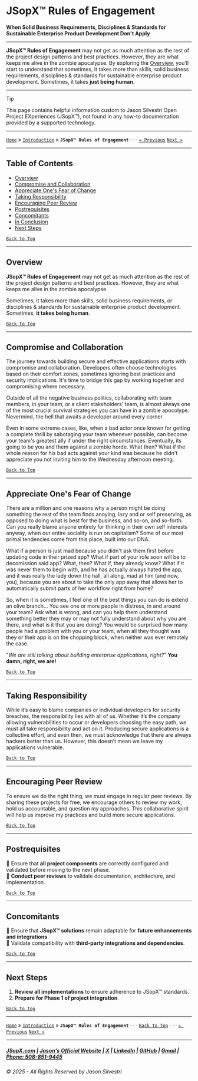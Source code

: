 # JSopX™ Rules of Engagement

**When Solid Business Requirements, Disciplines & Standards for Sustainable Enterprise Product Development Don't Apply**

---

**JSopX™ Rules of Engagement** may not get as much attention as the rest of the project design patterns and best practices. However, they are what keeps me alive in the zombie apocalypse. By exploring the [Overview](#overview), you’ll start to understand that sometimes, it takes more than skills, solid business requirements, disciplines & standards for sustainable enterprise product development. Sometimes, it takes **just being human**.

---

> [!TIP]
>
> This page contains helpful information custom to Jason Silvestri Open Project EXperiences (JSopX™), not found in any how-to documentation provided by a supported technology.
>

---

[`Home`](../OpenProjects/jsopx.BridgeTooFar/README.md) » [`Introduction`](../Introduction/) »  **`JSopX™ Rules of Engagement`**  · · · [`« Previous`](../Introduction/JSopxEnterpriseBusinessRequirements.md) [`Next »`](../OpenProjects/)

---

## **Table of Contents**  

- [Overview](#overview)
- [Compromise and Collaboration](#compromise-and-collaboration)
- [Appreciate One's Fear of Change](#appreciate-one-s-fear-of-change)
- [Taking Responsibility](#taking-responsibility)
- [Encouraging Peer Review](#encouraging-peer-review)
- [Postrequisites](#postrequisites)
- [Concomitants](#concomitants)
- [In Conclusion](#in-conclusion)
- [Next Steps](#next-steps)

[`Back to Top`](#table-of-contents)  

---

## **Overview**  

**JSopX™ Rules of Engagement** may not get as much attention as the rest of the project design patterns and best practices. However, they are what keeps me alive in the zombie apocalypse.

Sometimes, it takes more than skills, solid business requirements, or disciplines & standards for sustainable enterprise product development. Sometimes, **it takes being human**. 

[`Back to Top`](#table-of-contents)

---

## Compromise and Collaboration

The journey towards building secure and effective applications starts with compromise and collaboration. Developers often choose technologies based on their comfort zones, sometimes ignoring best practices and security implications. It's time to bridge this gap by working together and compromising where necessary.

Outside of all the negative business politics, collaborating with team members, in your team, or a client stakeholders' team, is almost always one of the most crucial survival strategies you can have in a zombie apocolype. Nevermind, the hell that awaits a developer around every corner. 

Even in some extreme cases, like, when a bad actor once known for getting a complete thrill by sabotaging your team whenever possible, can become your team's greatest ally if under the right circumstances. Eventually, its going to be you and them against a zombie horde. What then? What if the whole reason for his bad acts against your kind was because he didn't appreciate you not inviting him to the Wednesday afternoon meeting. 

[`Back to Top`](#table-of-contents)

---

## Appreciate One's Fear of Change

There are a million and one reasons why a person might be doing something the rest of the team finds anoying, lazy and or self preserving, as opposed to doing what is best for the business, and so-on, and so-forth. Can you really blame anyone entirely for thinking in their own self interests anyway, when our entire sociality is run on capitalism? Some of our most primal tendencies come from this place, built into our DNA.

What if a person is just mad because you didn't ask them first before updating code in their prized app? What if part of your role soon will be to decomission said app? What, then? What if, they already know? What if it was never them to begin with, and he has actually always hated the app, and it was really the lady down the hall, all along, mad at him (and now, you), because you are about to take the only app away that allows her to automatically submit parts of her workflow right from home? 

So, when it is sometimes, I feel one of the best things you can do is extend an olive branch... You see one or more people in distress, in and around your team? Ask what is wrong, and can you help them understand something better they may or may not fully understand about why you are there, and what is it that you are doing? You would be surprised how many people had a problem with you or your team, when all they thought was they or their app is on the chopping block, when neither was ever remotely the case. 

"_We are still talking about building enterprise applications, right?_" **You damn, right, we are!**

[`Back to Top`](#table-of-contents)  

---

## Taking Responsibility

While it’s easy to blame companies or individual developers for security breaches, the responsibility lies with all of us. Whether it’s the company allowing vulnerabilities to occur or developers choosing the easy path, we must all take responsibility and act on it. Producing secure applications is a collective effort, and even then, we must acknowledge that there are always hackers better than us. However, this doesn’t mean we leave my applications vulnerable.

[`Back to Top`](#table-of-contents)

---

## Encouraging Peer Review

To ensure we do the right thing, we must engage in regular peer reviews. By sharing these projects for free, we encourage others to review my work, hold us accountable, and question my approaches. This collaborative spirit will help us improve my practices and build more secure applications.


[`Back to Top`](#table-of-contents)

---

## **Postrequisites**  

🔹 Ensure that **all project components** are correctly configured and validated before moving to the next phase.  
🔹 **Conduct peer reviews** to validate documentation, architecture, and implementation.  

[`Back to Top`](#table-of-contents)  

---

## **Concomitants**  

🔹 Ensure that **JSopX™ solutions** remain adaptable for **future enhancements and integrations**.  
🔹 Validate compatibility with **third-party integrations and dependencies**.  

[`Back to Top`](#table-of-contents)  

---

## **Next Steps**  

1. **Review all implementations** to ensure adherence to JSopX™ standards.  
2. **Prepare for Phase 1 of project integration**.  

[`Back to Top`](#table-of-contents)  


---

[`Home`](../OpenProjects/jsopx.BridgeTooFar/README.md) » [`Introduction`](../Introduction/) »  **`JSopX™ Rules of Engagement`**  · · ·  [`Back to Top`](#table-of-contents) · · · [`« Previous`](../Introduction/JSopxEnterpriseBusinessRequirements.md) [`Next »`](../OpenProjects/)

---

##### [JSopX.com](https://www.jsopx.com/) | [Jason's Official Website](https://www.jsilvestri.com/) | [X](https://www.x.com/JasonSilvestri) | [LinkedIn](http://www.linkedin.com/in/JasonSilvestri) | [GitHub](https://github.com/JasonSilvestri) | [Gmail](mailto:therealjasonsilvestri@gmail.com) | [Phone: 508-851-9445](phoneto:508-851-9445)  

###### © 2025 - All Rights Reserved by Jason Silvestri  
